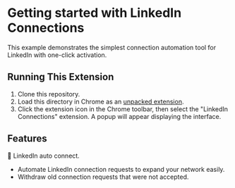 # Getting started with LinkedIn Connections

This example demonstrates the simplest connection automation tool for LinkedIn with one-click activation.

## Running This Extension

1. Clone this repository.
2. Load this directory in Chrome as an [unpacked extension](https://developer.chrome.com/docs/extensions/mv3/getstarted/development-basics/#load-unpacked).
3. Click the extension icon in the Chrome toolbar, then select the "LinkedIn Connections" extension. A popup will appear displaying the interface.

## Features

🔗 LinkedIn auto connect.
- Automate LinkedIn connection requests to expand your network easily.
- Withdraw old connection requests that were not accepted.
